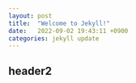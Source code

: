```yaml
---
layout: post
title:  "Welcome to Jekyll!"
date:   2022-09-02 19:43:11 +0900
categories: jekyll update
---
```


## header2